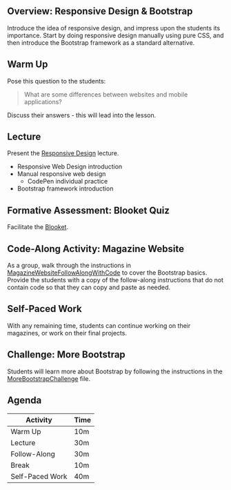 ## Overview: Responsive Design & Bootstrap
Introduce the idea of responsive design, and impress upon the students its importance. Start by doing responsive design manually using pure CSS, and then introduce the Bootstrap framework as a standard alternative.

## Warm Up
Pose this question to the students:

>What are some differences between websites and mobile applications?

Discuss their answers - this will lead into the lesson.

## Lecture
Present the [Responsive Design](ResponsiveDesign.pptx) lecture.

- Responsive Web Design introduction
- Manual responsive web design
    - CodePen individual practice
- Bootstrap framework introduction

## Formative Assessment: Blooket Quiz
Facilitate the [Blooket](https://dashboard.blooket.com/set/63ff832f4b3793b307fb51d3).

## Code-Along Activity: Magazine Website
As a group, walk through the instructions in [MagazineWebsiteFollowAlongWithCode](MagazineWebsiteFollowAlongWithCode.md) to cover the Bootstrap basics. Provide the students with a copy of the follow-along instructions that do not contain code so that they can copy and paste as needed.

## Self-Paced Work
With any remaining time, students can continue working on their magazines, or work on their final projects.

## Challenge: More Bootstrap
Students will learn more about Bootstrap by following the instructions in the [MoreBootstrapChallenge](MoreBootstrapChallenge.md) file.

## Agenda

| Activity | Time |
|-|-|
| Warm Up  | 10m |
| Lecture | 30m |
| Follow-Along | 30m |
| Break | 10m |
| Self-Paced Work | 40m |
